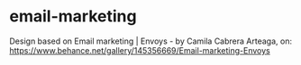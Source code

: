 # email-marketing
 Design based on Email marketing | Envoys - by Camila Cabrera Arteaga, on: https://www.behance.net/gallery/145356669/Email-marketing-Envoys
